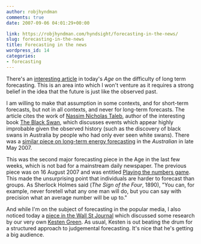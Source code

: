 ```yaml
---
author: robjhyndman
comments: true
date: 2007-09-06 04:01:29+00:00

link: https://robjhyndman.com/hyndsight/forecasting-in-the-news/
slug: forecasting-in-the-news
title: Forecasting in the news
wordpress_id: 14
categories:
- forecasting
---
```


There's an [interesting article](http://www.theage.com.au/news/business/hard-to-predict-value-of-forecasting/2007/09/04/1188783235814.html) in today's _Age_ on the difficulty of long term forecasting. This is an area into which I won't venture as it requires a strong belief in the idea that the future is just like the observed past. 




I am willing to make that assumption in some contexts, and for short-term forecasts, but not in all contexts, and never for long-term forecasts. The article cites the work of [Nassim Nicholas Taleb](http://www.fooledbyrandomness.com/), author of the interesting book [The Black Swan](http://www.amazon.com/Black-Swan-Impact-Highly-Improbable/dp/1400063515), which discusses events which appear highly improbable given the observed history (such as the discovery of black swans in Australia by people who had only ever seen white swans). There was a [similar piece on long-term energy forecasting](http://www.theaustralian.com.au/business/news/expect-the-unexpected-in-energy/story-e6frg90x-1111113636328) in the _Australian_ in late May 2007.



This was the second major forecasting piece in the Age in the last few weeks, which is not bad for a mainstream daily newspaper. The previous piece was on 16 August 2007 and was entitled [Playing the numbers game](http://www.theage.com.au/news/web/playing-the-numbers-game/2007/08/15/1186857523256.html). This made the unsurprising point that individuals are harder to forecast than groups. As Sherlock Holmes said (_The Sign of the Four_, 1890), "You can, for example, never foretell what any one man will do, but you can say with precision what an average number will be up to."





And while I'm on the subject of forecasting in the popular media, I also noticed today a [piece in the Wall St Journal](http://blogs.wsj.com/numbersguy/grading-the-forecasts-of-experts-182/) which discussed some research by our very own [Kesten Green](http://www.unisanet.unisa.edu.au/staff/homepage.asp?Name=Kesten.Green). As usual, Kesten is out beating the drum for a structured approach to judgemental forecasting. It's nice that he's getting a big audience.

